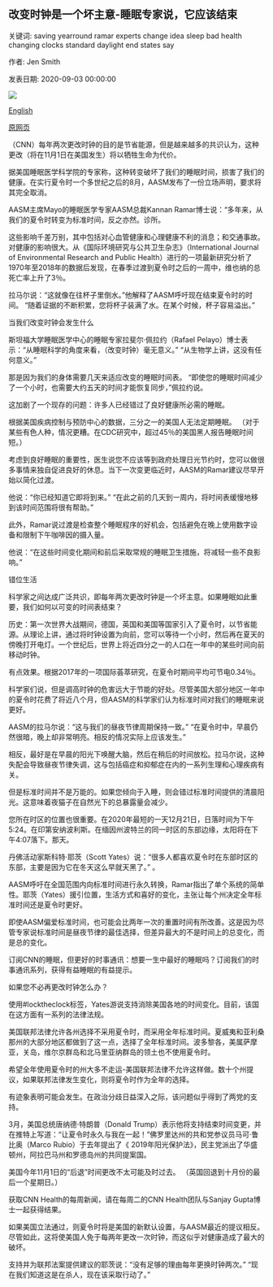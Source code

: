 ## 改变时钟是一个坏主意-睡眠专家说，它应该结束

关键词: saving yearround ramar experts change idea sleep bad health changing clocks standard daylight end states say

作者: Jen Smith

发表日期: 2020-09-03 00:00:00

![](https://cdn.cnn.com/cnnnext/dam/assets/200901165329-sleep-time-change-super-tease.jpg)

[English](Changing%20the%20clocks%20is%20a%20bad%20idea%20%E2%80%94%20and%20it%20should%20end%2C%20sleep%20experts%20say.md)

[原网页](https://edition.cnn.com/2020/09/03/health/daylight-saving-time-sleep-wellness/index.html)

（CNN）每年两次更改时钟的目的是节省能源，但是越来越多的共识认为，这种更改（将在11月1日在美国发生）将以牺牲生命为代价。

据美国睡眠医学科学院的专家称，这种转变破坏了我们的睡眠时间，损害了我们的健康。在实行夏令时一个多世纪之后的8月，AASM发布了一份立场声明，要求将其完全取消。

AASM主席Mayo的睡眠医学专家AASM总裁Kannan Ramar博士说：“多年来，从我们的夏令时转变为标准时间，反之亦然。诊所。

这些影响千差万别，其中包括对心血管健康和心理健康不利的消息；和交通事故。对健康的影响很大。从《国际环境研究与公共卫生杂志》（International Journal of Environmental Research and Public Health）进行的一项最新研究分析了1970年至2018年的数据后发现，在春季过渡到夏令时之后的一周中，维也纳的总死亡率上升了3％。

拉马尔说：“这就像在往杯子里倒水。”他解释了AASM呼吁现在结束夏令时的时间。 “随着证据的不断积累，您将杯子装满了水。在某个时候，杯子容易溢出。”

当我们改变时钟会发生什么

斯坦福大学睡眠医学中心的睡眠专家拉斐尔·佩拉约（Rafael Pelayo）博士表示：“从睡眠科学的角度来看，（改变时钟）毫无意义。” “从生物学上讲，这没有任何意义。”

那是因为我们的身体需要几天来适应改变的睡眠时间表。 “即使您的睡眠时间减少了一个小时，也需要大约五天的时间才能恢复同步，”佩拉约说。

这加剧了一个现存的问题：许多人已经错过了良好健康所必需的睡眠。

根据美国疾病控制与预防中心的数据，三分之一的美国人无法定期睡眠。 （对于某些有色人种，情况更糟。在CDC研究中，超过45％的美国黑人报告睡眠时间短。）

考虑到良好睡眠的重要性，医生说您不应该等到政府处理日光节约时，您可以做很多事情来独自促进良好的休息。当下一次变更临近时，AASM的Ramar建议尽早开始以简化过渡。

他说：“你已经知道它即将到来。” “在此之前的几天到一周内，将时间表缓慢地移到该时间范围将很有帮助。”

此外，Ramar说过渡是检查整个睡眠程序的好机会，包括避免在晚上使用数字设备和限制下午咖啡因的摄入量。

他说：“在这些时间变化期间和前后采取常规的睡眠卫生措施，将减轻一些不良影响。”

错位生活

科学家之间达成广泛共识，即每年两次更改时钟是一个坏主意。如果睡眠如此重要，我们如何以可变的时间表结束？

历史：第一次世界大战期间，德国，英国和美国等国家引入了夏令时，以节省能源。从理论上讲，通过将时钟设置为向前，您可以等待一个小时，然后再在夏天的傍晚打开电灯。一个世纪后，世界上将近四分之一的人口在一年中的某些时间向前移动时钟。

有点效果。根据2017年的一项国际荟萃研究，在夏令时期间平均可节电0.34％。

科学家们说，但是调高时钟的危害远大于节能的好处。尽管美国大部分地区一年中的夏令时花费了将近八个月，但AASM的科学家们认为标准时间对我们的睡眠来说更好。

AASM的拉马尔说：“这与我们的昼夜节律周期保持一致。” “在夏令时中，早晨仍然很暗，晚上却非常明亮。相反的情况实际上应该发生。”

相反，最好是在早晨的阳光下唤醒大脑，然后在稍后的时间放松。拉马尔说，这种失配会导致昼夜节律失调，这与包括癌症和抑郁症在内的一系列生理和心理疾病有关。

但是标准时间并不是万能的。如果您倾向于入睡，则会错过标准时间提供的清晨阳光。这意味着夜猫子在自然光下的总暴露量会减少。

您所在时区的位置也很重要。在2020年最短的一天12月21日，日落时间为下午5:24。在印第安纳波利斯。在缅因州波特兰的同一时区的东部边缘，太阳将在下午4:07落下。那天。

丹佛活动家斯科特·耶茨（Scott Yates）说：“很多人都喜欢夏令时在东部时区的东部，主要是因为它在冬天这么早就天黑了。” 。

AASM呼吁在全国范围内向标准时间进行永久转换，Ramar指出了单个系统的简单性。耶茨（Yates）援引位置，生活方式和喜好的变化，主张让每个州决定全年标准时间还是夏令时更好。

即使AASM偏爱标准时间，也可能会比两年一次的重置时间有所改善。这是因为尽管专家说标准时间是昼夜节律的最佳选择，但差异最大的不是时间上的总变化，而是总的变化。

订阅CNN的睡眠，但更好的时事通讯：想要一生中最好的睡眠吗？订阅我们的时事通讯系列，获得有益睡眠的有益提示。

如果您不必再更改时钟怎么办？

使用\#locktheclock标签，Yates游说支持消除美国各地的时间变化。目前，该国在这方面有一系列的法律法规。

美国联邦法律允许各州选择不采用夏令时，而采用全年标准时间。夏威夷和亚利桑那州的大部分地区都做到了这一点，选择了全年标准时间。波多黎各，美属萨摩亚，关岛，维尔京群岛和北马里亚纳群岛的领土也不使用夏令时。

希望全年使用夏令时的州大多不走运-美国联邦法律不允许这样做。数十个州提议，如果联邦法律发生变化，则将夏令时作为全年的选择。

有迹象表明可能会发生。在政治分歧日益深入之际，该问题似乎得到了两党的支持。

3月，美国总统唐纳德·特朗普（Donald Trump）表示他将支持结束时间变更，并在推特上写道：“让夏令时永久与我在一起！”佛罗里达州的共和党参议员马可·鲁比奥（Marco Rubio）于去年提出了《 2019年阳光保护法》，民主党派出了华盛顿州，阿拉巴马州和罗德岛州的共同提案国。

美国今年11月1日的“后退”时间更改不太可能及时过去。 （英国回退到十月份的最后一个星期日。）

获取CNN Health的每周新闻，请在每周二的CNN Health团队与Sanjay Gupta博士一起获得结果。

如果美国立法通过，则夏令时将是美国的新默认设置，与AASM最近的提议相反。尽管如此，这将使美国人免于每两年更改一次时钟，而这似乎对健康造成了最大的破坏。

支持并为联邦法案提供建议的耶茨说：“没有足够的理由每年更换时钟两次。” “现在我们知道这是在杀人，现在该采取行动了。”